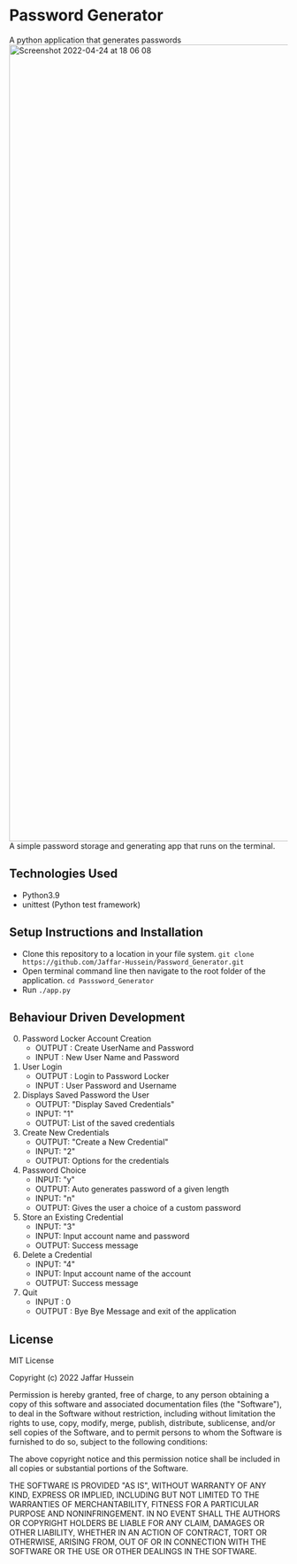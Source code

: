 # Password Generator
A python application that generates passwords
<img width="1440" alt="Screenshot 2022-04-24 at 18 06 08" src="https://user-images.githubusercontent.com/57854451/164985458-4e824c62-412a-466b-906f-69c3cc560fd8.png">
A simple password storage and generating app that runs on the terminal.

## Technologies Used

- Python3.9
- unittest (Python test framework)


## Setup Instructions and Installation

- Clone this repository to a location in your file system. `git clone https://github.com/Jaffar-Hussein/Password_Generator.git`
- Open terminal command line then navigate to the root folder of the application. `cd Passsword_Generator`
- Run `./app.py` 


## Behaviour Driven Development

0. Password Locker Account Creation
   - OUTPUT : Create UserName and Password
   - INPUT : New User Name and Password
1. User Login
   - OUTPUT : Login to Password Locker
   - INPUT : User Password and Username
2. Displays Saved Password the User
   - OUTPUT: "Display Saved Credentials"
   - INPUT: "1"
   - OUTPUT: List of the saved credentials 
3. Create New Credentials
   - OUTPUT: "Create a New Credential"
   - INPUT: "2"
   - OUTPUT: Options for the credentials 
4. Password Choice
   - INPUT: "y" 
   - OUTPUT: Auto generates password of a given length
   - INPUT: "n" 
   - OUTPUT: Gives the user a choice of a custom password 
5. Store an Existing Credential
   - INPUT: "3"
   - INPUT:  Input account name and password
   - OUTPUT: Success message
6. Delete a Credential
   - INPUT: "4"
   - INPUT:  Input account name of the account
   - OUTPUT: Success message
7. Quit
   - INPUT : 0
   - OUTPUT : Bye Bye Message and exit of the application

## License

MIT License

Copyright (c) 2022 Jaffar Hussein

Permission is hereby granted, free of charge, to any person obtaining a copy
of this software and associated documentation files (the "Software"), to deal
in the Software without restriction, including without limitation the rights
to use, copy, modify, merge, publish, distribute, sublicense, and/or sell
copies of the Software, and to permit persons to whom the Software is
furnished to do so, subject to the following conditions:

The above copyright notice and this permission notice shall be included in all
copies or substantial portions of the Software.

THE SOFTWARE IS PROVIDED "AS IS", WITHOUT WARRANTY OF ANY KIND, EXPRESS OR
IMPLIED, INCLUDING BUT NOT LIMITED TO THE WARRANTIES OF MERCHANTABILITY,
FITNESS FOR A PARTICULAR PURPOSE AND NONINFRINGEMENT. IN NO EVENT SHALL THE
AUTHORS OR COPYRIGHT HOLDERS BE LIABLE FOR ANY CLAIM, DAMAGES OR OTHER
LIABILITY, WHETHER IN AN ACTION OF CONTRACT, TORT OR OTHERWISE, ARISING FROM,
OUT OF OR IN CONNECTION WITH THE SOFTWARE OR THE USE OR OTHER DEALINGS IN THE
SOFTWARE.
